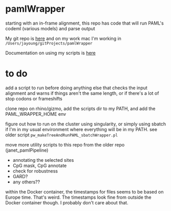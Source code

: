 # pamlWrapper
starting with an in-frame alignment, this repo has code that will run PAML's codeml (various models) and parse output

My git repo is [here](https://github.com/jayoung/pamlWrapper) and on my work mac I'm working in `/Users/jayoung/gitProjects/pamlWrapper`  

Documentation on using my scripts is [here](docs/runPAMLandParse.md)

# to do

add a script to run before doing anything else that checks the input alignment and warns if things aren't the same length, or if there's a lot of stop codons or frameshifts

clone repo on rhino/gizmo, add the scripts dir to my PATH, and add the PAML_WRAPPER_HOME env

figure out how to run on the cluster using singularity, or simply using sbatch if I'm in my usual environment where everything will be in my PATH. see older script `pw_makeTreeAndRunPAML_sbatchWrapper.pl` 

move more utility scripts to this repo from the older repo (janet_pamlPipeline)
- annotating the selected sites
- CpG mask, CpG annotate
- check for robustness
- GARD?
- any others??

within the Docker container, the timestamps for files seems to be based on Europe time. That's weird. The timestamps look fine from outside the Docker container though. I probably don't care about that. 
